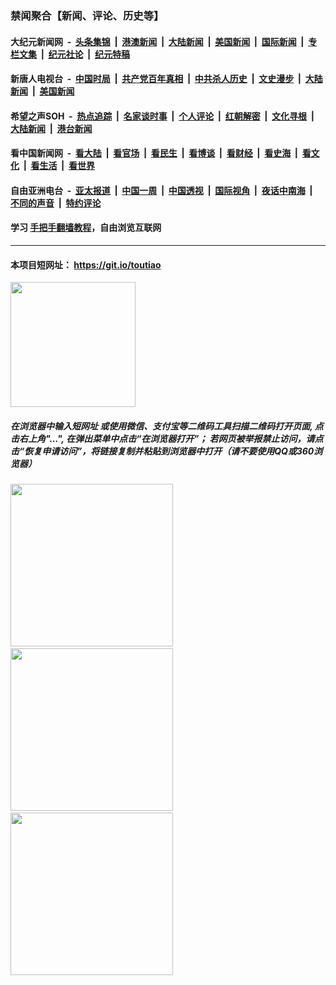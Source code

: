 ### 禁闻聚合【新闻、评论、历史等】

#### 大纪元新闻网 &nbsp;-&nbsp; [头条集锦](indexes/E头条集锦.md?t=02110002) &nbsp;|&nbsp; [港澳新闻](indexes/E港澳新闻.md?t=02110002)  &nbsp;|&nbsp; [大陆新闻](indexes/E大陆新闻.md?t=02110002) &nbsp;|&nbsp; [美国新闻](indexes/E美国新闻.md?t=02110002) &nbsp;|&nbsp; [国际新闻](indexes/E国际新闻.md?t=02110002) &nbsp;|&nbsp; [专栏文集](indexes/E专栏文集.md?t=02110002) &nbsp;|&nbsp; [纪元社论](indexes/E纪元社论.md?t=02110002) &nbsp;|&nbsp; [纪元特稿](indexes/E纪元特稿.md?t=02110002) 

#### 新唐人电视台 &nbsp;-&nbsp; [中国时局](indexes/N中国时局.md?t=02110002) &nbsp;|&nbsp; [共产党百年真相](indexes/N共产党百年真相.md?t=02110002) &nbsp;|&nbsp; [中共杀人历史](indexes/N中共杀人历史.md?t=02110002) &nbsp;|&nbsp; [文史漫步](indexes/N文史漫步.md?t=02110002) &nbsp;|&nbsp; [大陆新闻](indexes/N大陆新闻.md?t=02110002) &nbsp;|&nbsp; [美国新闻](indexes/N美国新闻.md?t=02110002)

#### 希望之声SOH &nbsp;-&nbsp; [热点追踪](indexes/H热点追踪.md?t=02110002) &nbsp;|&nbsp; [名家谈时事](indexes/H名家谈时事.md?t=02110002) &nbsp;|&nbsp; [个人评论](indexes/H个人评论.md?t=02110002)  &nbsp;|&nbsp; [红朝解密](indexes/H红朝解密.md?t=02110002) &nbsp;|&nbsp; [文化寻根](indexes/H文化寻根.md?t=02110002) &nbsp;|&nbsp; [大陆新闻](indexes/H大陆新闻.md?t=02110002) &nbsp;|&nbsp; [港台新闻](indexes/H港台新闻.md?t=02110002)

#### 看中国新闻网 &nbsp;-&nbsp; [看大陆](indexes/S看大陆.md?t=02110002) &nbsp;|&nbsp; [看官场](indexes/S看官场.md?t=02110002) &nbsp;|&nbsp; [看民生](indexes/S看民生.md?t=02110002)  &nbsp;|&nbsp; [看博谈](indexes/S看博谈.md?t=02110002) &nbsp;|&nbsp; [看财经](indexes/S看财经.md?t=02110002) &nbsp;|&nbsp; [看史海](indexes/S看史海.md?t=02110002) &nbsp;|&nbsp; [看文化](indexes/S看文化.md?t=02110002) &nbsp;|&nbsp; [看生活](indexes/S看生活.md?t=02110002) &nbsp;|&nbsp; [看世界](indexes/S看世界.md?t=02110002)

#### 自由亚洲电台 &nbsp;-&nbsp; [亚太报道](indexes/R亚太报道.md?t=02110002) &nbsp;|&nbsp; [中国一周](indexes/R中国一周.md?t=02110002) &nbsp;|&nbsp; [中国透视](indexes/R中国透视.md?t=02110002)  &nbsp;|&nbsp; [国际视角](indexes/R国际视角.md?t=02110002) &nbsp;|&nbsp; [夜话中南海](indexes/R夜话中南海.md?t=02110002) &nbsp;|&nbsp; [不同的声音](indexes/R不同的声音.md?t=02110002) &nbsp;|&nbsp; [特约评论](indexes/R特约评论.md?t=02110002)

#### 学习 [手把手翻墙教程](https://github.com/gfw-breaker/guides/wiki)，自由浏览互联网

----

#### 本项目短网址： https://git.io/toutiao
<img src="https://raw.githubusercontent.com/gfw-breaker/banned-news/master/scripts/img/qr.png" width="200px"/>  

##### 在浏览器中输入短网址 或使用微信、支付宝等二维码工具扫描二维码打开页面, 点击右上角"...", 在弹出菜单中点击“在浏览器打开”； 若网页被举报禁止访问，请点击“恢复申请访问”，将链接复制并粘贴到浏览器中打开（请不要使用QQ或360浏览器）

<img src="https://raw.githubusercontent.com/gfw-breaker/banned-news/master/scripts/img/1.png" width="260px"/> &nbsp; <img src="https://raw.githubusercontent.com/gfw-breaker/banned-news/master/scripts/img/2.png" width="260px"/> &nbsp; <img src="https://raw.githubusercontent.com/gfw-breaker/banned-news/master/scripts/img/3.png" width="260px"/>
